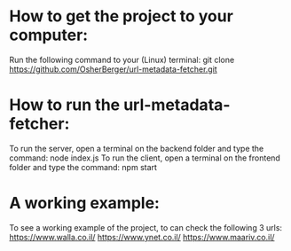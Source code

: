 # How to get the project to your computer:
  Run the following command to your (Linux) terminal:
    git clone https://github.com/OsherBerger/url-metadata-fetcher.git
 
# How to run the url-metadata-fetcher: 
To run the server, open a terminal on the backend folder and type the command: node index.js
To run the client, open a terminal on the frontend folder and type the command: npm start

# A working example:
To see a working example of the project, to can check the following 3 urls:
https://www.walla.co.il/
https://www.ynet.co.il/
https://www.maariv.co.il/


